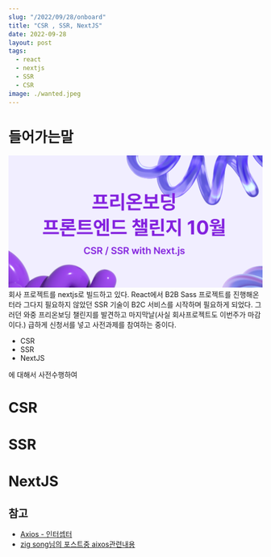 ```yaml
---
slug: "/2022/09/28/onboard"
title: "CSR , SSR, NextJS"
date: 2022-09-28
layout: post
tags:
  - react
  - nextjs
  - SSR
  - CSR
image: ./wanted.jpeg
---
```


# 들어가는말

![원티드프리온보딩 챌린지](./wanted.png)
회사 프로젝트를 nextjs로 빌드하고 있다. React에서 B2B Sass 프로젝트를 진행해온터라 그다지 필요하지 않았던 SSR 기술이 B2C 서비스를 시작하며 필요하게 되었다. 그러던 와중 프리온보딩 챌린지를 발견하고 마지막날(사실 회사프로젝트도 이번주가 마감이다.) 급하게 신청서를 넣고 사전과제를 참여하는 중이다.

- CSR
- SSR
- NextJS

에 대해서 사전수행하여

# CSR

# SSR

# NextJS

## 참고

- [Axios - 인터셉터](https://axios-http.com/kr/docs/interceptors)
- [zig song님의 포스트중 aixos관련내용](https://zigsong.github.io/2021/08/19/wtc-lv3-log-1/#%EC%9A%B0%ED%85%8C%EC%BD%94-Lv3-%ED%95%99%EC%8A%B5%EB%A1%9C%EA%B7%B8-%EC%82%AC%EC%9A%A9-%EB%9D%BC%EC%9D%B4%EB%B8%8C%EB%9F%AC%EB%A6%AC-%EC%A0%95%EB%A6%AC)
